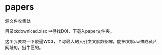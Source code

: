 # papers

源文件收集处



目录xkdownload.xlsx 中寻找DOI，下载入paper文件夹。



这里我要骂一下傻逼WOS，全球最大的索引类文献数据库，能把文献doi搞成黄片网址的，挺牛逼的。
